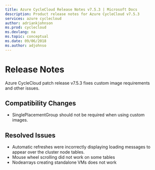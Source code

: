 ```yaml
---
title: Azure CycleCloud Release Notes v7.5.3 | Microsoft Docs
description: Product release notes for Azure CycleCloud v7.5.3
services: azure cyclecloud
author: adriankjohnson
ms.prod: cyclecloud
ms.devlang: na
ms.topic: conceptual
ms.date: 09/06/2018
ms.author: adjohnso
---
```


# Release Notes

Azure CycleCloud patch release v7.5.3 fixes custom image requirements and other issues.

## Compatibility Changes

* SinglePlacementGroup should not be required when using custom images.

## Resolved Issues

* Automatic refreshes were incorrectly displaying loading messages to appear over the cluster node tables.
* Mouse wheel scrolling did not work on some tables
* Nodearrays creating standalone VMs does not work
